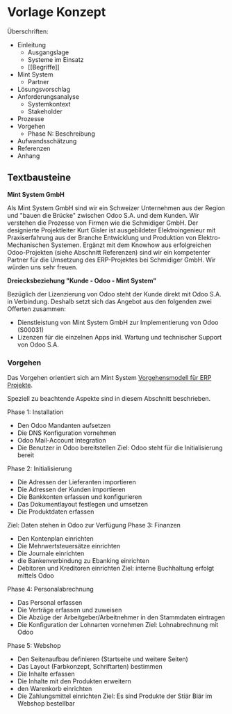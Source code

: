 # Vorlage Konzept

Überschriften:

* Einleitung
	* Ausgangslage
	* Systeme im Einsatz
	* [[Begriffe]]
* Mint System
	* Partner
* Lösungsvorschlag
* Anforderungsanalyse
	* Systemkontext
	* Stakeholder
* Prozesse
* Vorgehen
	* Phase N: Beschreibung
* Aufwandsschätzung
* Referenzen
* Anhang

## Textbausteine

**Mint System GmbH**

Als Mint System GmbH sind wir ein Schweizer Unternehmen aus der Region und "bauen die Brücke" zwischen Odoo S.A. und dem Kunden. Wir verstehen die Prozesse von Firmen wie die Schmidiger GmbH. Der designierte Projektleiter Kurt Gisler ist ausgebildeter Elektroingenieur mit Praxiserfahrung aus der Branche Entwicklung und Produktion von Elektro-Mechanischen Systemen. Ergänzt mit dem Knowhow aus erfolgreichen Odoo-Projekten (siehe Abschnitt Referenzen) sind wir ein kompetenter Partner für die Umsetzung des ERP-Projektes bei Schmidiger GmbH. Wir würden uns sehr freuen.

**Dreiecksbeziehung "Kunde - Odoo - Mint System"**

Bezüglich der Lizenzierung von Odoo steht der Kunde direkt mit Odoo S.A. in Verbindung. Deshalb setzt sich das Angebot aus den folgenden zwei Offerten zusammen:

-   Dienstleistung von Mint System GmbH zur Implementierung von Odoo (S00031)
-   Lizenzen für die einzelnen Apps inkl. Wartung und technischer Support von Odoo S.A.

### Vorgehen

Das Vorgehen orientiert sich am Mint System [Vorgehensmodell für ERP Projekte](https://cloud.mint-system.ch/s/cPnnr7yjPApL8YG).

Speziell zu beachtende Aspekte sind in diesem Abschnitt beschrieben.

Phase 1: Installation
* Den Odoo Mandanten aufsetzen
* Die DNS Konfiguration vornehmen
* Odoo Mail-Account Integration
* Die Benutzer in Odoo bereitstellen
Ziel: Odoo steht für die Initialisierung bereit

Phase 2: Initialisierung
* Die Adressen der Lieferanten importieren
* Die Adressen der Kunden importieren
* Die Bankkonten erfassen und konfigurieren
* Das Dokumentlayout festlegen und umsetzen
* Die Produktdaten erfassen

Ziel: Daten stehen in Odoo zur Verfügung
Phase 3: Finanzen
* Den Kontenplan einrichten
* Die Mehrwertsteuersätze einrichten
* Die Journale einrichten
* die Bankenverbindung zu Ebanking einrichten
* Debitoren und Kreditoren einrichten
Ziel: interne Buchhaltung erfolgt mittels Odoo

Phase 4: Personalabrechnung
* Das Personal erfassen
* Die Verträge erfassen und zuweisen
* Die Abzüge der Arbeitgeber/Arbeitnehmer in den Stammdaten eintragen
* Die Konfiguration der Lohnarten vornehmen
Ziel: Lohnabrechnung mit Odoo

Phase 5: Webshop
* Den Seitenaufbau definieren (Startseite und weitere Seiten)
* Das Layout (Farbkonzept, Schriftarten) bestimmen
* Die Inhalte erfassen
* Die Inhalte mit den Produkten erweitern
* den Warenkorb einrichten
* Die Zahlungsmittel einrichten
Ziel: Es sind Produkte der Stiär Biär im Webshop bestellbar